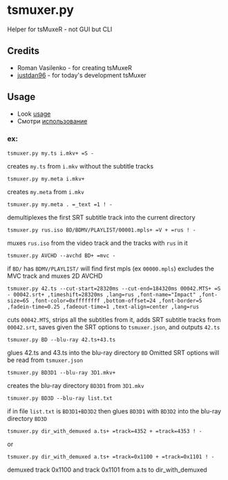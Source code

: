 # tsmuxer.py
Helper for tsMuxeR - not GUI but CLI
## Credits
- Roman Vasilenko - for creating tsMuxeR 
- [justdan96](https://github.com/justdan96/tsMuxer) - for today's development tsMuxer
## Usage
- Look [usage](https://github.com/abakum/tsmuxerCLI/blob/master/usage.eng.txt)
- Смотри [использование](https://github.com/abakum/tsmuxerCLI/blob/master/usage.rus.txt)

### ex:

```
tsmuxer.py my.ts i.mkv+ =S -
```
creates `my.ts` from `i.mkv` without the subtitle tracks
```
tsmuxer.py my.meta i.mkv+
```
creates `my.meta` from `i.mkv`
```
tsmuxer.py my.meta . =_text =1 ! -
```
demultiplexes the first SRT subtitle track into the current directory
```
tsmuxer.py rus.iso BD/BDMV/PLAYLIST/00001.mpls+ =V + =rus ! -
```
muxes `rus.iso` from the video track and the tracks with `rus` in it
```
tsmuxer.py AVCHD --avchd BD+ =mvc -
```
if `BD/` has `BDMV/PLAYLIST/` will find first mpls (ex `00000.mpls`) excludes the MVC track and muxes 2D AVCHD
```
tsmuxer.py 42.ts --cut-start=28320ms --cut-end=184320ms 00042.MTS+ =S - 00042.srt+ ,timeshift=28320ms ,lang=rus ,font-name="Impact" ,font-size=65 ,font-color=0xffffffff ,bottom-offset=24 ,font-border=5 ,fadein-time=0.25 ,fadeout-time=1 ,text-align=center ,lang=rus
```
cuts `00042.MTS`, strips all the subtitles from it, adds SRT subtitle tracks from `00042.srt`, saves given the SRT options to `tsmuxer.json`, and outputs `42.ts`
```
tsmuxer.py BD --blu-ray 42.ts+43.ts
```
glues 42.ts and 43.ts into the blu-ray directory `BD` Omitted SRT options will be read from `tsmuxer.json`
```
tsmuxer.py BD3D1 --blu-ray 3D1.mkv+
```
creates the blu-ray directory `BD3D1` from `3D1.mkv`
```
tsmuxer.py BD3D --blu-ray list.txt
```
if in file `list.txt` is `BD3D1+BD3D2` then glues `BD3D1` with `BD3D2` into the blu-ray directory `BD3D`

```
tsmuxer.py dir_with_demuxed a.ts+ =track=4352 + =track=4353 ! -
```
or 
```
tsmuxer.py dir_with_demuxed a.ts+ =track=0x1100 + =track=0x1101 ! -
```
demuxed track 0x1100 and track 0x1101 from a.ts to dir_with_demuxed
